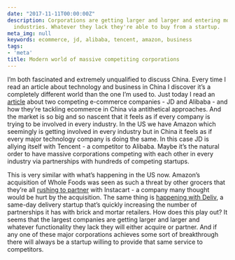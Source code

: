 ```yaml
---
date: "2017-11-11T00:00:00Z"
description: Corporations are getting larger and larger and entering more and more
  industries. Whatever they lack they're able to buy from a startup.
meta_img: null
keywords: ecommerce, jd, alibaba, tencent, amazon, business
tags:
- 'meta'
title: Modern world of massive competiting corporations
---
```


I’m both fascinated and extremely unqualified to discuss China. Every time I read an article about technology and business in China I discover it’s a completely different world than the one I’m used to. Just today I read an [article](https://www.theinformation.com/chinas-jd-com-fights-alibaba-with-robots-drone) about two competing e-commerce companies - JD and Alibaba - and how they’re tackling ecommerce in China via antithetical approaches. And the market is so big and so nascent that it feels as if every company is trying to be involved in every industry. In the US we have Amazon which seemingly is getting involved in every industry but in China it feels as if every major technology company is doing the same. In this case JD is allying itself with Tencent - a competitor to Alibaba. Maybe it’s the natural order to have massive corporations competing with each other in every industry via partnerships with hundreds of competing startups.

This is very similar with what’s happening in the US now. Amazon’s acquisition of Whole Foods was seen as such a threat by other grocers that they’re all [rushing to partner](https://www.forbes.com/sites/bizcarson/2017/11/08/amazon-whole-foods-deal-future-of-instacart-grocery-delivery/#1e451e7e6d5a) with Instacart - a company many thought would be hurt by the acquisition. The same thing is [happening with Deliv](https://www.theinformation.com/amazons-growth-speeds-demand-for-deliv), a same-day delivery startup that’s quickly increasing the number of partnerships it has with brick and mortar retailers. How does this play out? It seems that the largest companies are getting larger and larger and whatever functionality they lack they will either acquire or partner. And if any one of these major corporations achieves some sort of breakthrough there will always be a startup willing to provide that same service to competitors.
